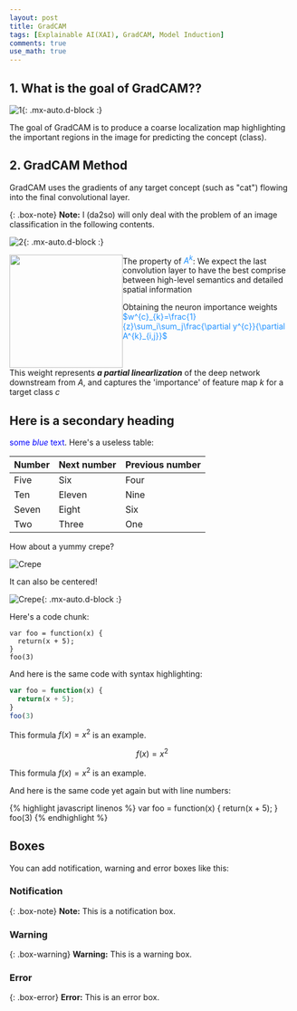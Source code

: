 ```yaml
---
layout: post
title: GradCAM
tags: [Explainable AI(XAI), GradCAM, Model Induction]
comments: true
use_math: true
---
```



## 1. What is the goal of GradCAM??

![1](https://da2so.github.io/assets/post_img/2020-08-10-GradCAM/1.png){: .mx-auto.d-block :}

The goal of GradCAM is to produce a coarse localization map highlighting the important regions in the image for predicting the concept (class).

## 2. GradCAM Method

GradCAM uses the gradients of any target concept (such as "cat") flowing into the final convolutional layer.

{: .box-note}
**Note:** I (da2so) will only deal with the problem of an image classification in the following contents.

![2](https://da2so.github.io/assets/post_img/2020-08-10-GradCAM/2.png){: .mx-auto.d-block :}


<img src="https://da2so.github.io/assets/post_img/2020-08-10-GradCAM/3.png" width="200" height="200" style="float: left">


The property of <span style="color:DodgerBlue">$A^k$</span>: We expect the last convolution layer to have the best comprise between high-level semantics and detailed spatial information


Obtaining the neuron importance weights <span style="color:DodgerBlue">$w^{c}_{k}=\frac{1}{z}\sum_i\sum_j\frac{\partial y^{c}}{\partial A^{k}_{i,j}}$</span>


<br/> <br/>
This weight represents __*a partial linearlization*__ of the deep network downstream from $A$, and captures the 'importance' of feature map $k$ for a target class $c$

## Here is a secondary heading
<span style="color:blue">some *blue* text</span>.
Here's a useless table:

| Number | Next number | Previous number |
| :------ |:--- | :--- |
| Five | Six | Four |
| Ten | Eleven | Nine |
| Seven | Eight | Six |
| Two | Three | One |


How about a yummy crepe?

![Crepe](https://s3-media3.fl.yelpcdn.com/bphoto/cQ1Yoa75m2yUFFbY2xwuqw/348s.jpg)

It can also be centered!

![Crepe](https://s3-media3.fl.yelpcdn.com/bphoto/cQ1Yoa75m2yUFFbY2xwuqw/348s.jpg){: .mx-auto.d-block :}

Here's a code chunk:

~~~
var foo = function(x) {
  return(x + 5);
}
foo(3)
~~~

And here is the same code with syntax highlighting:

```javascript
var foo = function(x) {
  return(x + 5);
}
foo(3)
```
This formula $f(x) = x^2$ is an example.

$$
f(x) = x^2
$$

This formula $f(x) = x^2$ is an example.

And here is the same code yet again but with line numbers:

{% highlight javascript linenos %}
var foo = function(x) {
  return(x + 5);
}
foo(3)
{% endhighlight %}

## Boxes
You can add notification, warning and error boxes like this:

### Notification

{: .box-note}
**Note:** This is a notification box.

### Warning

{: .box-warning}
**Warning:** This is a warning box.

### Error

{: .box-error}
**Error:** This is an error box.
